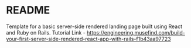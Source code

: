 # README

Template for a basic server-side rendered landing page built using React and Ruby on Rails.
Tutorial Link - https://engineering.musefind.com/build-your-first-server-side-rendered-react-app-with-rails-f1b43aa97723

